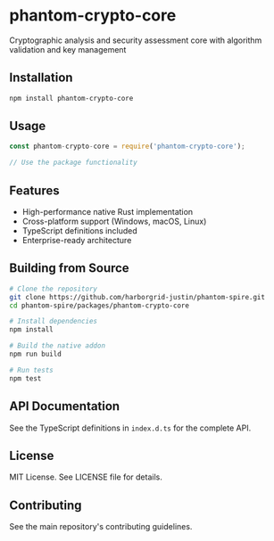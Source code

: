 # phantom-crypto-core

Cryptographic analysis and security assessment core with algorithm validation and key management

## Installation

```bash
npm install phantom-crypto-core
```

## Usage

```javascript
const phantom-crypto-core = require('phantom-crypto-core');

// Use the package functionality
```

## Features

- High-performance native Rust implementation
- Cross-platform support (Windows, macOS, Linux)
- TypeScript definitions included
- Enterprise-ready architecture

## Building from Source

```bash
# Clone the repository
git clone https://github.com/harborgrid-justin/phantom-spire.git
cd phantom-spire/packages/phantom-crypto-core

# Install dependencies
npm install

# Build the native addon
npm run build

# Run tests
npm test
```

## API Documentation

See the TypeScript definitions in `index.d.ts` for the complete API.

## License

MIT License. See LICENSE file for details.

## Contributing

See the main repository's contributing guidelines.
